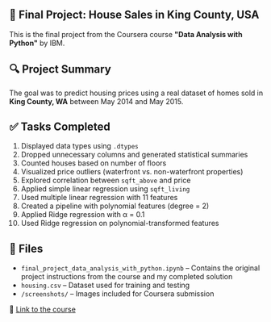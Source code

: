 ## 📝 Final Project: House Sales in King County, USA

This is the final project from the Coursera course **"Data Analysis with Python"** by IBM.

## 🔍 Project Summary
The goal was to predict housing prices using a real dataset of homes sold in **King County, WA** between May 2014 and May 2015.

## ✅ Tasks Completed
1. Displayed data types using `.dtypes`
2. Dropped unnecessary columns and generated statistical summaries
3. Counted houses based on number of floors
4. Visualized price outliers (waterfront vs. non-waterfront properties)
5. Explored correlation between `sqft_above` and price
6. Applied simple linear regression using `sqft_living`
7. Used multiple linear regression with 11 features
8. Created a pipeline with polynomial features (degree = 2)
9. Applied Ridge regression with α = 0.1
10. Used Ridge regression on polynomial-transformed features

## 📁 Files
- `final_project_data_analysis_with_python.ipynb` – Contains the original project instructions from the course and my completed solution
- `housing.csv` – Dataset used for training and testing
- `/screenshots/` – Images included for Coursera submission

🔗 [Link to the course](https://www.coursera.org/learn/data-analysis-with-python)
